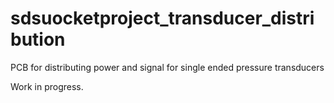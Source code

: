 # sdsuocketproject_transducer_distribution
PCB for distributing power and signal for single ended pressure transducers 

Work in progress. 
